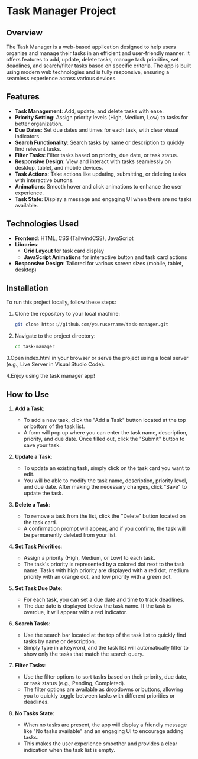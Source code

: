# Task Manager Project

## Overview

The Task Manager is a web-based application designed to help users organize and manage their tasks in an efficient and user-friendly manner. It offers features to add, update, delete tasks, manage task priorities, set deadlines, and search/filter tasks based on specific criteria. The app is built using modern web technologies and is fully responsive, ensuring a seamless experience across various devices.

## Features

- **Task Management**: Add, update, and delete tasks with ease.
- **Priority Setting**: Assign priority levels (High, Medium, Low) to tasks for better organization.
- **Due Dates**: Set due dates and times for each task, with clear visual indicators.
- **Search Functionality**: Search tasks by name or description to quickly find relevant tasks.
- **Filter Tasks**: Filter tasks based on priority, due date, or task status.
- **Responsive Design**: View and interact with tasks seamlessly on desktop, tablet, and mobile devices.
- **Task Actions**: Take actions like updating, submitting, or deleting tasks with interactive buttons.
- **Animations**: Smooth hover and click animations to enhance the user experience.
- **Task State**: Display a message and engaging UI when there are no tasks available.

## Technologies Used

- **Frontend**: HTML, CSS (TailwindCSS), JavaScript
- **Libraries**: 
  - **Grid Layout** for task card display
  - **JavaScript Animations** for interactive button and task card actions
- **Responsive Design**: Tailored for various screen sizes (mobile, tablet, desktop)

## Installation

To run this project locally, follow these steps:

1. Clone the repository to your local machine:
   ```bash
   git clone https://github.com/yourusername/task-manager.git

2. Navigate to the project directory:
    ```bash
    cd task-manager

3.Open index.html in your browser or serve the project using a local server (e.g., Live Server in Visual Studio Code).

4.Enjoy using the task manager app!

## How to Use

1. **Add a Task**: 
   - To add a new task, click the "Add a Task" button located at the top or bottom of the task list. 
   - A form will pop up where you can enter the task name, description, priority, and due date. Once filled out, click the "Submit" button to save your task.

2. **Update a Task**: 
   - To update an existing task, simply click on the task card you want to edit. 
   - You will be able to modify the task name, description, priority level, and due date. After making the necessary changes, click "Save" to update the task.

3. **Delete a Task**: 
   - To remove a task from the list, click the "Delete" button located on the task card. 
   - A confirmation prompt will appear, and if you confirm, the task will be permanently deleted from your list.

4. **Set Task Priorities**:
   - Assign a priority (High, Medium, or Low) to each task. 
   - The task's priority is represented by a colored dot next to the task name. Tasks with high priority are displayed with a red dot, medium priority with an orange dot, and low priority with a green dot.

5. **Set Task Due Date**:
   - For each task, you can set a due date and time to track deadlines. 
   - The due date is displayed below the task name. If the task is overdue, it will appear with a red indicator.

6. **Search Tasks**: 
   - Use the search bar located at the top of the task list to quickly find tasks by name or description. 
   - Simply type in a keyword, and the task list will automatically filter to show only the tasks that match the search query.

7. **Filter Tasks**: 
   - Use the filter options to sort tasks based on their priority, due date, or task status (e.g., Pending, Completed).
   - The filter options are available as dropdowns or buttons, allowing you to quickly toggle between tasks with different priorities or deadlines.

8. **No Tasks State**:
    - When no tasks are present, the app will display a friendly message like "No tasks available" and an engaging UI to encourage adding tasks. 
    - This makes the user experience smoother and provides a clear indication when the task list is empty.

